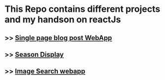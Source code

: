 # This Repo contains different projects and my handson on reactJs

## >> [Single page blog post WebApp](/learning-components/)

## >> [Season Display](/season-greeting/)

## >> [Image Search webapp](/image-search-app)
